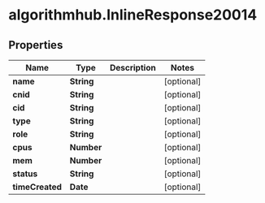 # algorithmhub.InlineResponse20014

## Properties
Name | Type | Description | Notes
------------ | ------------- | ------------- | -------------
**name** | **String** |  | [optional] 
**cnid** | **String** |  | [optional] 
**cid** | **String** |  | [optional] 
**type** | **String** |  | [optional] 
**role** | **String** |  | [optional] 
**cpus** | **Number** |  | [optional] 
**mem** | **Number** |  | [optional] 
**status** | **String** |  | [optional] 
**timeCreated** | **Date** |  | [optional] 


